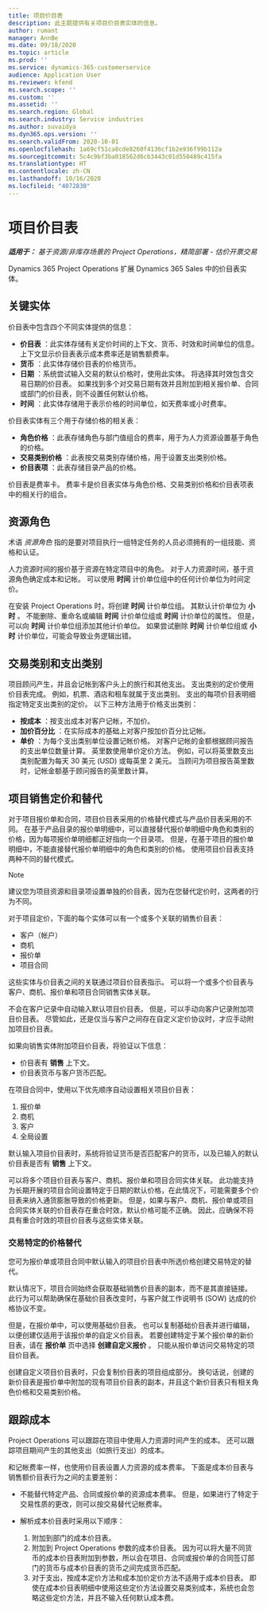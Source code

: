 ```yaml
---
title: 项目价目表
description: 此主题提供有关项目价目表实体的信息。
author: rumant
manager: AnnBe
ms.date: 09/18/2020
ms.topic: article
ms.prod: ''
ms.service: dynamics-365-customerservice
audience: Application User
ms.reviewer: kfend
ms.search.scope: ''
ms.custom: ''
ms.assetid: ''
ms.search.region: Global
ms.search.industry: Service industries
ms.author: suvaidya
ms.dyn365.ops.version: ''
ms.search.validFrom: 2020-10-01
ms.openlocfilehash: 1a69cf51ca8cde8260f4136cf1b2e936f99b112a
ms.sourcegitcommit: 5c4c9bf3ba018562d6cb3443c01d550489c415fa
ms.translationtype: HT
ms.contentlocale: zh-CN
ms.lasthandoff: 10/16/2020
ms.locfileid: "4072830"
---
```

# <a name="project-price-lists"></a>项目价目表

_**适用于：** 基于资源/非库存场景的 Project Operations，精简部署 - 估价开票交易_

Dynamics 365 Project Operations 扩展 Dynamics 365 Sales 中的价目表实体。 

## <a name="key-entities"></a>关键实体

价目表中包含四个不同实体提供的信息：

- **价目表** ：此实体存储有关定价时间的上下文、货币、时效和时间单位的信息。 上下文显示价目表表示成本费率还是销售额费率。 
- **货币** ：此实体存储价目表的价格货币。 
- **日期** ：系统尝试输入交易的默认价格时，使用此实体。 将选择其时效包含交易日期的价目表。 如果找到多个对交易日期有效并且附加到相关报价单、合同或部门的价目表，则不设置任何默认价格。 
- **时间** ：此实体存储用于表示价格的时间单位，如天费率或小时费率。 

价目表实体有三个用于存储价格的相关表：

  - **角色价格** ：此表存储角色与部门值组合的费率，用于为人力资源设置基于角色的价格。
  - **交易类别价格** ：此表按交易类别存储价格，用于设置支出类别价格。
  - **价目表项** ：此表存储目录产品的价格。
 
价目表是费率卡。 费率卡是价目表实体与角色价格、交易类别价格和价目表项表中的相关行的组合。

## <a name="resource-roles"></a>资源角色

术语 *资源角色* 指的是要对项目执行一组特定任务的人员必须拥有的一组技能、资格和认证。

人力资源时间的报价基于资源在特定项目中的角色。 对于人力资源时间，基于资源角色确定成本和记帐。 可以使用 **时间** 计价单位组中的任何计价单位为时间定价。

在安装 Project Operations 时，将创建 **时间** 计价单位组。 其默认计价单位为 **小时** 。 不能删除、重命名或编辑 **时间** 计价单位组或 **时间** 计价单位的属性。 但是，可以向 **时间** 计价单位组添加其他计价单位。 如果尝试删除 **时间** 计价单位组或 **小时** 计价单位，可能会导致业务逻辑出错。
 
## <a name="transaction-categories-and-expense-categories"></a>交易类别和支出类别

项目顾问产生，并且会记帐到客户头上的旅行和其他支出。 支出类别的定价使用价目表完成。 例如，机票、酒店和租车就属于支出类别。 支出的每项价目表明细指定特定支出类别的定价。 以下三种方法用于价格支出类别：

- **按成本** ：按支出成本对客户记帐，不加价。
- **加价百分比** ：在实际成本的基础上对客户按加价百分比记帐。 
- **单价** ：为每个支出类别单位设置记帐价格。 对客户记帐的金额根据顾问报告的支出单位数量计算。 英里数使用单价定价方法。 例如，可以将英里数支出类别配置为每天 30 美元 (USD) 或每英里 2 美元。 当顾问为项目报告英里数时，记帐金额基于顾问报告的英里数计算。
 
## <a name="project-sales-pricing-and-overrides"></a>项目销售定价和替代

对于项目报价单和合同，项目价目表采用的价格替代模式与产品价目表采用的不同。 在基于产品目录的报价单明细中，可以直接替代报价单明细中角色和类别的价格，因为每项报价单明细都正好指向一个目录项。 但是，在基于项目的报价单明细中，不能直接替代报价单明细中的角色和类别的价格。 使用项目价目表支持两种不同的替代模式。

> [!NOTE]
> 建议您为项目资源和目录项设置单独的价目表，因为在您替代定价时，这两者的行为不同。

对于项目定价，下面的每个实体可以有一个或多个关联的销售价目表：

- 客户（帐户） 
- 商机 
- 报价单 
- 项目合同

这些实体与价目表之间的关联通过项目价目表指示。 可以将一个或多个价目表与客户、商机、报价单和项目合同销售实体关联。

不会在客户记录中自动输入默认项目价目表。 但是，可以手动向客户记录附加项目价目表。 尽管如此，还是仅当与客户之间存在自定义定价协议时，才应手动附加项目价目表。 

如果向销售实体附加项目价目表，将验证以下信息：

- 价目表有 **销售** 上下文。 
- 价目表货币与客户货币匹配。 

在项目合同中，使用以下优先顺序自动设置相关项目价目表：

1. 报价单
2. 商机​​
3. 客户 
4. 全局设置 

默认输入项目价目表时，系统将验证货币是否匹配客户的货币，以及已输入的默认价目表是否有 **销售** 上下文。

可以将多个项目价目表与客户、商机、报价单和项目合同实体关联。 此功能支持为长期开展的项目合同设置特定于日期的默认价格，在此情况下，可能需要多个价目表来纳入通货膨胀导致的价格更新。 但是，如果与客户、商机、报价单或项目合同实体关联的价目表存在重合时效，默认价格可能不正确。 因此，应确保不将具有重合时效的项目价目表与这些实体关联。

### <a name="deal-specific-price-overrides"></a>交易特定的价格替代

您可为报价单或项目合同中默认输入的项目价目表中所选价格创建交易特定的替代。

默认情况下，项目合同始终会获取基础销售价目表的副本，而不是其直接链接。 此行为可以帮助确保在基础价目表改变时，与客户就工作说明书 (SOW) 达成的价格协议不变。

但是，在报价单中，可以使用基础价目表。 也可以复制基础价目表并进行编辑，以便创建仅适用于该报价单的自定义价目表。 若要创建特定于某个报价单的新价目表，请在 **报价单** 页中选择 **创建自定义报价** 。 只能从报价单访问交易特定的项目价目表。 

创建自定义项目价目表时，只会复制价目表的项目组成部分。 换句话说，创建的新价目表是报价单中附加的现有项目价目表的副本，并且这个新价目表只有相关角色价格和交易类别价格。
  
## <a name="tracking-costs"></a>跟踪成本

Project Operations 可以跟踪在项目中使用人力资源时间产生的成本。 还可以跟踪项目期间产生的其他支出（如旅行支出）的成本。

和记帐费率一样，也使用价目表设置人力资源的成本费率。 下面是成本价目表与销售额价目表行为之间的主要差别：

- 不能替代特定产品、合同或报价单的资源成本费率。 但是，如果进行了特定于交易性质的更改，则可以按交易替代记帐费率。 

- 解析成本价目表时采用以下顺序：

    1. 附加到部门的成本价目表。
    2. 附加到 Project Operations 参数的成本价目表。 因为可以将大量不同货币的成本价目表附加到参数，所以会在项目、合同或报价单的合同签订部门的货币与成本价目表的货币之间完成货币匹配。
    3. 对于支出，按成本定价方法和成本加价定价方法不适用于成本价目表。 即使在成本价目表明细中使用这些定价方法设置交易类别成本，系统也会忽略这些定价方法，并且不输入任何默认成本费。
